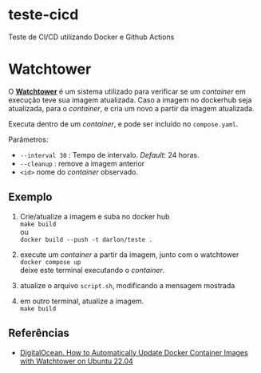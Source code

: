 # teste-cicd
Teste de CI/CD utilizando Docker e Github Actions

# Watchtower

O [**Watchtower**](https://github.com/containrrr/watchtower) é um sistema utilizado para verificar se um *container* em execução teve sua imagem atualizada. Caso a imagem no dockerhub seja atualizada, para o *container*, e cria um novo a partir da imagem atualizada.

Executa dentro de um *container*, e pode ser incluído no `compose.yaml`. 


Parâmetros:
- `--interval 30` : Tempo de intervalo. *Default*: 24 horas. 
- `--cleanup` : remove a imagem anterior
- `<id>` nome do *container* observado.


## Exemplo

1. Crie/atualize a imagem e suba no docker hub  
`make build`  
ou  
`docker build --push -t darlon/teste .`

2. execute um *container* a partir da imagem, junto com o watchtower  
`docker compose up`  
deixe este terminal executando o *container*.

3. atualize o arquivo `script.sh`, modificando a mensagem mostrada

4. em outro terminal, atualize a imagem.  
`make build`


## Referências
- [DigitalOcean. How to Automatically Update Docker Container Images with Watchtower on Ubuntu 22.04](https://www.digitalocean.com/community/tutorials/how-to-automatically-update-docker-container-images-with-watchtower-on-ubuntu-22-04?utm_source=pocket_shared)  


